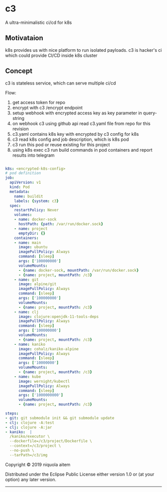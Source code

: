 # c3

A ultra-minimalistic ci/cd for k8s

## Motivataion

k8s provides us with nice platform to run isolated payloads.
c3 is hacker's ci which could provide CI/CD inside k8s cluster

## Concept

c3 is stateless service, which can serve multiple ci/cd

Flow:

1. get access token for repo
2. encrypt with c3 /encrypt endpoint
3. setup webhook with encrypted access key as key parameter in query-string
4. on webhook c3 using github api read c3.yaml file from repo for this revision
5. c3.yaml contains k8s key with encrypted by c3 config for k8s
6. c3 read k8s config and job description, which is k8s pod
7. c3 run this pod or reuse existing for this project
8. using k8s exec c3 run build commands in pod containers and report results into telegram

```yaml

k8s: <encrypted-k8s-config>
# pod definition
job:
  apiVersion: v1
  kind: Pod
  metadata:
    name: buildit
    labels: {system: c3}
  spec:
    restartPolicy: Never
    volumes:
    - name: docker-sock
      hostPath: {path: /var/run/docker.sock}
    - name: project
      emptyDir: {}
    containers:
    - name: main
      image: ubuntu
      imagePullPolicy: Always
      command: [sleep]
      args: ['100000000']
      volumeMounts:
      - {name: docker-sock, mountPath: /var/run/docker.sock}
      - {name: project, mountPath: /c3}
    - name: git
      image: alpine/git
      imagePullPolicy: Always
      command: [sleep]
      args: ['100000000']
      volumeMounts:
      - {name: project, mountPath: /c3}
    - name: clj
      image: clojure:openjdk-11-tools-deps
      imagePullPolicy: Always
      command: [sleep]
      args: ['100000000']
      volumeMounts:
      - {name: project, mountPath: /c3}
    - name: kaniko
      image: cohalz/kaniko-alpine
      imagePullPolicy: Always
      command: [sleep]
      args: ['10000000']
      volumeMounts:
      - {name: project, mountPath: /c3}
    - name: kube
      image: wernight/kubectl
      imagePullPolicy: Always
      command: [sleep]
      args: ['1000000000']
      volumeMounts:
      - {name: project, mountPath: /c3}

steps:
- git: git submodule init && git submodule update
- clj: clojure -A:test
- clj: clojure -A:jar
- kaniko:  |
  /kaniko/executor \
  --dockerfile=/c3/project/Dockerfile \
  --context=/c3/project \
  --no-push \
  --tarPath=/c3/img


```



Copyright © 2019 niquola aitem

Distributed under the Eclipse Public License either version 1.0 or (at your option) any later version.

---
